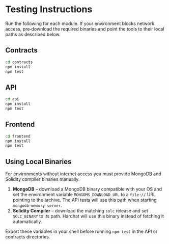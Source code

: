 # Testing Instructions

Run the following for each module. If your environment blocks network access,
pre‑download the required binaries and point the tools to their local paths as
described below.

## Contracts
```bash
cd contracts
npm install
npm test
```

## API
```bash
cd api
npm install
npm test
```

## Frontend
```bash
cd frontend
npm install
npm test
```

## Using Local Binaries

For environments without internet access you must provide MongoDB and
Solidity compiler binaries manually.

1. **MongoDB** – download a MongoDB binary compatible with your OS and set the
   environment variable `MONGOMS_DOWNLOAD_URL` to a `file://` URL pointing to the
   archive. The API tests will use this path when starting
   `mongodb-memory-server`.
2. **Solidity Compiler** – download the matching `solc` release and set
   `SOLC_BINARY` to its path. Hardhat will use this binary instead of fetching
   it automatically.

Export these variables in your shell before running `npm test` in the API or
contracts directories.
